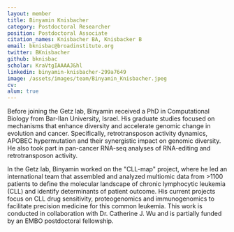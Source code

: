 ```yaml
---
layout: member
title: Binyamin Knisbacher
category: Postdoctoral Researcher
position: Postdoctoral Associate
citation_names: Knisbacher BA, Knisbacker B
email: bknisbac@broadinstitute.org
twitter: BKnisbacher
github: bknisbac
scholar: KraVtgIAAAAJ&hl
linkedin: binyamin-knisbacher-299a7649
image: /assets/images/team/Binyamin_Knisbacher.jpeg
cv:
alum: true
---
```


Before joining the Getz lab, Binyamin received a PhD in Computational Biology from Bar-Ilan University, Israel. His graduate studies focused on mechanisms that enhance diversity and accelerate genomic change in evolution and cancer. Specifically, retrotransposon activity dynamics, APOBEC hypermutation and their synergistic impact on genomic diversity. He also took part in pan-cancer RNA-seq analyses of RNA-editing and retrotransposon activity.

In the Getz lab, Binyamin worked on the "CLL-map" project, where he led an international team that assembled and analyzed multiomic data from >1100 patients to define the molecular landscape of chronic lymphocytic leukemia (CLL) and identify determinants of patient outcome. His current projects focus on CLL drug sensitivity, proteogenomics and immunogenomics to facilitate precision medicine for this common leukemia. This work is conducted in collaboration with Dr. Catherine J. Wu and is partially funded by an EMBO postdoctoral fellowship.
